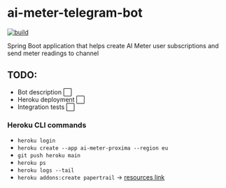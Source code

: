 # ai-meter-telegram-bot

[![build](https://github.com/ximtech/ai-meter-telegram-bot/actions/workflows/build.yml/badge.svg)](https://github.com/ximtech/ai-meter-telegram-bot/actions/workflows/build.yml)

Spring Boot application that helps create AI Meter user subscriptions and send meter readings to channel 

## TODO:

- Bot description ⬜
- Heroku deployment ⬜
- Integration tests ⬜

### Heroku CLI commands

- `heroku login`
- `heroku create --app ai-meter-proxima --region eu`
- `git push heroku main`
- `heroku ps`
- `heroku logs --tail`
- `heroku addons:create papertrail` -> [resources link](https://dashboard.heroku.com/apps/ai-meter-proxima/resources)